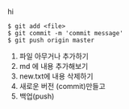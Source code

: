 hi
```
$ git add <file>
$ git commit -m 'commit message'
$ git push origin master
```

1. 파일 아무거나 추가하기
2. md 에 내용 추가해보기
3. new.txt에 내용 삭제하기
4. 새로운 버전 (commit)만들고
5. 백업(push)